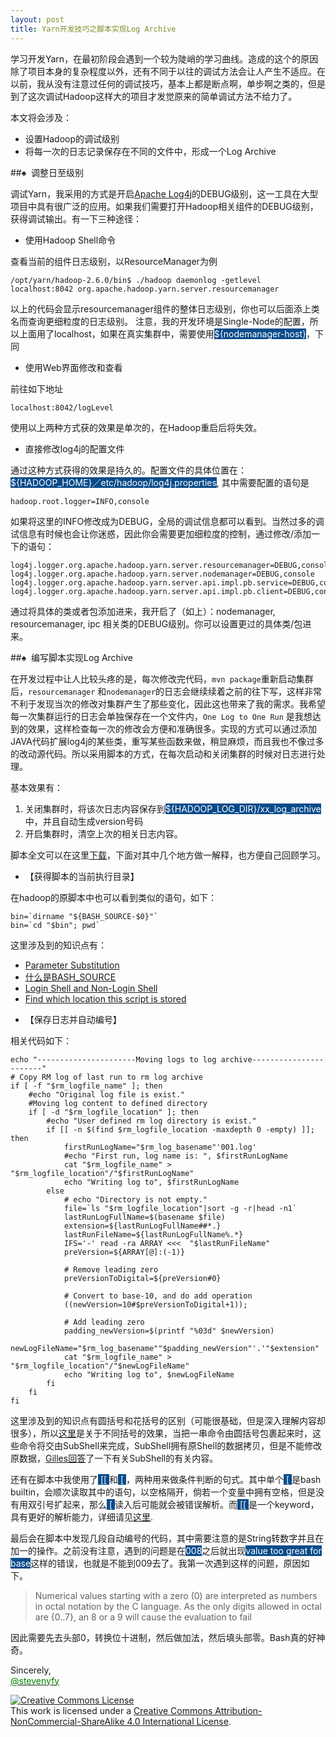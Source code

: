 ```yaml
---
layout: post
title: Yarn开发技巧之脚本实现Log Archive
---
```


学习开发Yarn，在最初阶段会遇到一个较为陡峭的学习曲线。造成的这个的原因除了项目本身的复杂程度以外，还有不同于以往的调试方法会让人产生不适应。在以前，我从没有注意过任何的调试技巧，基本上都是断点啊，单步啊之类的，但是到了这次调试Hadoop这样大的项目才发觉原来的简单调试方法不给力了。

本文将会涉及：

+ 设置Hadoop的调试级别
+ 将每一次的日志记录保存在不同的文件中，形成一个Log Archive

##&#9824;&nbsp;&nbsp;调整日至级别

调试Yarn，我采用的方式是开启<a href="http://logging.apache.org/log4j/2.x/">Apache Log4j</a>的DEBUG级别，这一工具在大型项目中具有很广泛的应用。如果我们需要打开Hadoop相关组件的DEBUG级别，获得调试输出。有一下三种途径：

- 使用Hadoop Shell命令

查看当前的组件日志级别，以ResourceManager为例
<pre><code class="BASH">/opt/yarn/hadoop-2.6.0/bin$ ./hadoop daemonlog -getlevel localhost:8042 org.apache.hadoop.yarn.server.resourcemanager
</code></pre>
以上的代码会显示resourcemanager组件的整体日志级别，你也可以后面添上类名而查询更细粒度的日志级别。
注意，我的开发环境是Single-Node的配置，所以上面用了localhost，如果在真实集群中，需要使用<span style="background-color: #084B8A"><font color="white">${nodemanager-host}</font></span>，下同


- 使用Web界面修改和查看

前往如下地址
<pre><code class="BASH">localhost:8042/logLevel</code></pre>

使用以上两种方式获的效果是单次的，在Hadoop重启后将失效。

<!--more-->


- 直接修改log4j的配置文件

通过这种方式获得的效果是持久的。配置文件的具体位置在：<span style="background-color: #084B8A"><font color="white">${HADOOP_HOME}／etc/hadoop/log4j.properties</font></span>, 其中需要配置的语句是

<pre><code class="BASH">hadoop.root.logger=INFO,console</code></pre>

如果将这里的INFO修改成为DEBUG，全局的调试信息都可以看到。当然过多的调试信息有时候也会让你迷惑，因此你会需要更加细粒度的控制，通过修改/添加一下的语句：

<pre><code class="Bash">log4j.logger.org.apache.hadoop.yarn.server.resourcemanager=DEBUG,console
log4j.logger.org.apache.hadoop.yarn.server.nodemanager=DEBUG,console
log4j.logger.org.apache.hadoop.yarn.server.api.impl.pb.service=DEBUG,console
log4j.logger.org.apache.hadoop.yarn.server.api.impl.pb.client=DEBUG,console
</code></pre>

通过将具体的类或者包添加进来，我开启了（如上）：nodemanager, resourcemanager, ipc 相关类的DEBUG级别。你可以设置更过的具体类/包进来。


##&#9824;&nbsp;&nbsp;编写脚本实现Log Archive

在开发过程中让人比较头疼的是，每次修改完代码，`mvn package`重新启动集群后，`resourcemanager` 和`nodemanager`的日志会继续续着之前的往下写，这样非常不利于发现当次的修改对集群产生了那些变化，因此这也带来了我的需求。我希望每一次集群运行的日志会单独保存在一个文件内，`One Log to One Run` 是我想达到的效果，这样检查每一次的修改会方便和准确很多。实现的方式可以通过添加JAVA代码扩展log4j的某些类，重写某些函数来做，稍显麻烦，而且我也不像过多的改动源代码。所以采用脚本的方式，在每次启动和关闭集群的时候对日志进行处理。

基本效果有：

1. 关闭集群时，将该次日志内容保存到<span style="background-color: #084B8A"><font color="white">${HADOOP_LOG_DIR}/xx_log_archive</font></span>中，并且自动生成version号码
2. 开启集群时，清空上次的相关日志内容。

脚本全文可以在这里<a href="https://gist.github.com/legatoo/bf8bca91ad6886512500">下载</a>，下面对其中几个地方做一解释，也方便自己回顾学习。

- 【获得脚本的当前执行目录】

在hadoop的原脚本中也可以看到类似的语句，如下：

<pre><code class="Bash">bin=`dirname "${BASH_SOURCE-$0}"`
bin=`cd "$bin"; pwd`
</code></pre>

这里涉及到的知识点有：

+ <a href="http://tldp.org/LDP/abs/html/parameter-substitution.html">Parameter Substitution</a>
+ <a href="http://www.gnu.org/software/bash/manual/html_node/Bash-Variables.html">什么是BASH_SOURCE</a>
+ <a href="http://unix.stackexchange.com/a/46856/64917">Login Shell and Non-Login Shell</a>
+ <a href="http://stackoverflow.com/a/246128/1285444">Find which location this script is stored</a>


- 【保存日志并自动编号】

相关代码如下：

<pre><code class="Bash">echo "----------------------Moving logs to log archive-----------------------"
# Copy RM log of last run to rm log archive
if [ -f "$rm_logfile_name" ]; then
    #echo "Original log file is exist."
    #Moving log content to defined directory
    if [ -d "$rm_logfile_location" ]; then
        #echo "User defined rm log directory is exist."
        if [[ -n $(find $rm_logfile_location -maxdepth 0 -empty) ]]; then
            firstRunLogName="$rm_log_basename"'001.log'
            #echo "First run, log name is: ", $firstRunLogName
            cat "$rm_logfile_name" > "$rm_logfile_location"/"$firstRunLogName"
            echo "Writing log to", $firstRunLogName
        else
            # echo "Directory is not empty."
            file=`ls "$rm_logfile_location"|sort -g -r|head -n1`
            lastRunLogFullName=$(basename $file)
            extension=${lastRunLogFullName##*.}
            lastRunFileName=${lastRunLogFullName%.*}
            IFS='-' read -ra ARRAY <<<  "$lastRunFileName"
            preVersion=${ARRAY[@]:(-1)}

            # Remove leading zero
            preVersionToDigital=${preVersion#0}

            # Convert to base-10, and do add operation
            ((newVersion=10#$preVersionToDigital+1));

            # Add leading zero
            padding_newVersion=$(printf "%03d" $newVersion)
            newLogFileName="$rm_log_basename""$padding_newVersion"'.'"$extension"
            cat "$rm_logfile_name" > "$rm_logfile_location"/"$newLogFileName"
            echo "Writing log to", $newLogFileName
        fi
    fi
fi
</code></pre>

这里涉及到的知识点有圆括号和花括号的区别（可能很基础，但是深入理解内容却很多），所以<a href="http://ss64.com/bash/syntax-brackets.html">这里</a>是关于不同括号的效果，当把一串命令由圆括号包裹起来时，这些命令将交由SubShell来完成，SubShell拥有原Shell的数据拷贝，但是不能修改原数据，<a href="http://unix.stackexchange.com/a/138498/64917">Gilles回答</a>了一下有关SubShell的有关内容。

还有在脚本中我使用了<span style="background-color: #084B8A"><font color="white"> [[ </font></span>和<span style="background-color: #084B8A"><font color="white"> [ </font></span>，两种用来做条件判断的句式。其中单个<span style="background-color: #084B8A"><font color="white"> [ </font></span>是bash builtin，会顺次读取其中的语句，以空格隔开，倘若一个变量中拥有空格，但是没有用双引号扩起来，那么<span style="background-color: #084B8A"><font color="white"> [ </font></span>读入后可能就会被错误解析。而<span style="background-color: #084B8A"><font color="white"> [[ </font></span>是一个keyword，具有更好的解析能力，详细请见<a href="http://mywiki.wooledge.org/BashGuide/TestsAndConditionals#Conditional_Blocks_.28if.2C_test_and_.5B.5B.29">这里</a>.

最后会在脚本中发现几段自动编号的代码，其中需要注意的是String转数字并且在加一的操作。之前没有注意，遇到的问题是在<span style="background-color: #084B8A"><font color="white">008</font></span>之后就出现<span style="background-color: #084B8A"><font color="white">value too great for base</font></span>这样的错误，也就是不能到009去了。我第一次遇到这样的问题，原因如下。

> Numerical values starting with a zero (0) are interpreted as numbers in octal notation by the C language. As the only digits allowed in octal are {0..7}, an 8 or a 9 will cause the evaluation to fail


因此需要先去头部0，转换位十进制，然后做加法，然后填头部零。Bash真的好神奇。


Sincerely,<br>
<a href="https://twitter.com/stevenyfy"><font color="green">@stevenyfy</font></a>


<a rel="license" href="http://creativecommons.org/licenses/by-nc-sa/4.0/"><img alt="Creative Commons License" style="border-width:0" src="https://i.creativecommons.org/l/by-nc-sa/4.0/88x31.png" /></a><br />This work is licensed under a <a rel="license" href="http://creativecommons.org/licenses/by-nc-sa/4.0/">Creative Commons Attribution-NonCommercial-ShareAlike 4.0 International License</a>.
